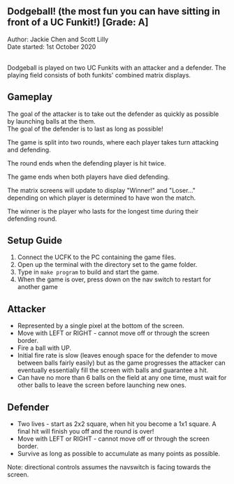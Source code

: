 **Dodgeball! (the most fun you can have sitting in front of a UC Funkit!)** [Grade: A]
---
Author: Jackie Chen and Scott Lilly <br>
Date started: 1st October 2020

<br>
Dodgeball is played on two UC Funkits with an attacker and a defender. The playing field consists of both funkits' combined matrix displays.

Gameplay
---

The goal of the attacker is to take out the defender as quickly as possible by launching balls at the them. <br>
The goal of the defender is to last as long as possible!

The game is split into two rounds, where each player takes turn attacking and defending.

The round ends when the defending player is hit twice.

The game ends when both players have died defending.

The matrix screens will update to display "Winner!" and "Loser..." depending on which player is determined to have won the match.

The winner is the player who lasts for the longest time during their defending round.


Setup Guide
---
1. Connect the UCFK to the PC containing the game files.
2. Open up the terminal with the directory set to the game folder.
3. Type in `make program` to build and start the game.
4. When the game is over, press down on the nav switch to restart for another game


Attacker
---
- Represented by a single pixel at the bottom of the screen.
- Move with LEFT or RIGHT - cannot move off or through the screen border.
- Fire a ball with UP.
- Initial fire rate is slow (leaves enough space for the defender to move between balls fairly easily) but as the game progresses the attacker can eventually essentially fill the screen with balls and guarantee a hit.
- Can have no more than 6 balls on the field at any one time, must wait for other balls to leave the screen before launching new ones.

Defender
---
- Two lives - start as 2x2 square, when hit you become a 1x1 square. A final hit will finish you off and the round is over!
- Move with LEFT or RIGHT - cannot move off or through the screen border.
- Survive as long as possible to accumulate as many points as possible.

Note: directional controls assumes the navswitch is facing towards the screen.

